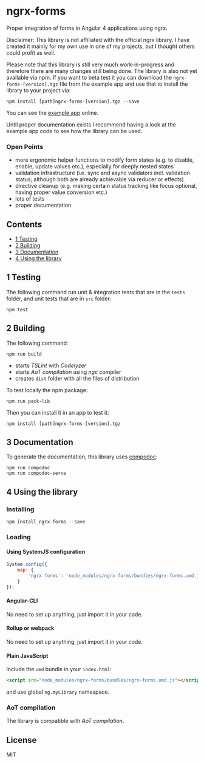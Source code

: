 # ngrx-forms

Proper integration of forms in Angular 4 applications using ngrx.

Disclaimer: This library is not affiliated with the official ngrx library. I have created it mainly for my own use in one of my projects, but I thought others could profit as well.

Please note that this library is still very much work-in-progress and therefore there are many changes still being done. The library is also not yet available via npm. If you want to beta test it you can download the `ngrx-forms-[version].tgz` file from the example app and use that to install the library to your project via:

```Shell
npm install [path]ngrx-forms-[version].tgz --save
```

You can see the [example app](https://ngrx-forms-example-app.herokuapp.com/) online.

Until proper documentation exists I recommend having a look at the example app code to see how the library can be used.

### Open Points

- more ergonomic helper functions to modify form states (e.g. to disable, enable, update values etc.), especially for deeply nested states
- validation infrastructure (i.e. sync and async validators incl. validation status; although both are already achievable via reducer or effects)
- directive cleanup (e.g. making certain status tracking like focus optional, having proper value conversion etc.)
- lots of tests
- proper documentation

## Contents
* [1 Testing](#1)
* [2 Building](#2)
* [3 Documentation](#3)
* [4 Using the library](#4)

## <a name="1"></a>1 Testing
The following command run unit & integration tests that are in the `tests` folder, and unit tests that are in `src` folder: 
```Shell
npm test 
```

## <a name="2"></a>2 Building
The following command:
```Shell
npm run build
```
- starts _TSLint_ with _Codelyzer_
- starts _AoT compilation_ using _ngc_ compiler
- creates `dist` folder with all the files of distribution

To test locally the npm package:
```Shell
npm run pack-lib
```
Then you can install it in an app to test it:
```Shell
npm install [path]ngrx-forms-[version].tgz
```

## <a name="3"></a>3 Documentation
To generate the documentation, this library uses [compodoc](https://github.com/compodoc/compodoc):
```Shell
npm run compodoc
npm run compodoc-serve 
```

## <a name="4"></a>4 Using the library
### Installing
```Shell
npm install ngrx-forms --save 
```
### Loading
#### Using SystemJS configuration
```JavaScript
System.config({
    map: {
        'ngrx-forms': 'node_modules/ngrx-forms/bundles/ngrx-forms.umd.js'
    }
});
```
#### Angular-CLI
No need to set up anything, just import it in your code.
#### Rollup or webpack
No need to set up anything, just import it in your code.
#### Plain JavaScript
Include the `umd` bundle in your `index.html`:
```Html
<script src="node_modules/ngrx-forms/bundles/ngrx-forms.umd.js"></script>
```
and use global `ng.myLibrary` namespace.

### AoT compilation
The library is compatible with _AoT compilation_.

## License
MIT
